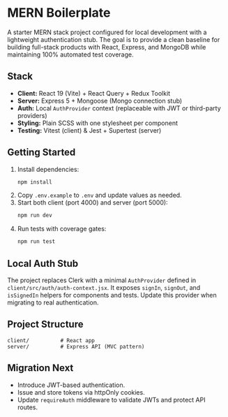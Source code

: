 # MERN Boilerplate

A starter MERN stack project configured for local development with a lightweight authentication stub. The goal is to provide a clean baseline for building full-stack products with React, Express, and MongoDB while maintaining 100% automated test coverage.

## Stack
- **Client:** React 19 (Vite) + React Query + Redux Toolkit
- **Server:** Express 5 + Mongoose (Mongo connection stub)
- **Auth:** Local `AuthProvider` context (replaceable with JWT or third-party providers)
- **Styling:** Plain SCSS with one stylesheet per component
- **Testing:** Vitest (client) & Jest + Supertest (server)

## Getting Started
1. Install dependencies:
   ```bash
   npm install
   ```
2. Copy `.env.example` to `.env` and update values as needed.
3. Start both client (port 4000) and server (port 5000):
   ```bash
   npm run dev
   ```
4. Run tests with coverage gates:
   ```bash
   npm run test
   ```

## Local Auth Stub
The project replaces Clerk with a minimal `AuthProvider` defined in `client/src/auth/auth-context.jsx`. It exposes `signIn`, `signOut`, and `isSignedIn` helpers for components and tests. Update this provider when migrating to real authentication.

## Project Structure
```
client/          # React app
server/          # Express API (MVC pattern)
```

## Migration Next
- Introduce JWT-based authentication.
- Issue and store tokens via httpOnly cookies.
- Update `requireAuth` middleware to validate JWTs and protect API routes.
